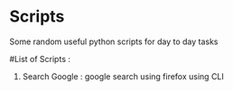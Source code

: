 # Scripts
Some random useful python scripts for day to day tasks

#List of Scripts :
1. Search Google : google search using firefox using CLI
    
